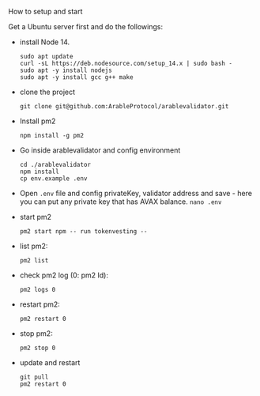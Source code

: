 How to setup and start

Get a Ubuntu server first and do the followings:

- install Node 14.
  ```
  sudo apt update
  curl -sL https://deb.nodesource.com/setup_14.x | sudo bash -
  sudo apt -y install nodejs
  sudo apt -y install gcc g++ make
  ```

- clone the project
  ```
  git clone git@github.com:ArableProtocol/arablevalidator.git
  ```

- Install pm2
  ```
  npm install -g pm2
  ```

- Go inside arablevalidator and config environment
  ```
  cd ./arablevalidator
  npm install
  cp env.example .env
  ```
- Open `.env` file and config privateKey, validator address and save - here you can put any private key that has AVAX balance.
  `nano .env`
- start pm2
  ```
  pm2 start npm -- run tokenvesting --
  ```

- list pm2:
  ```
  pm2 list
  ```
- check pm2 log (0: pm2 Id):
  ```
  pm2 logs 0
  ```
- restart pm2:
  ```
  pm2 restart 0
  ```
- stop pm2:
  ```
  pm2 stop 0
  ```
- update and restart
  ```
  git pull
  pm2 restart 0
  ```
